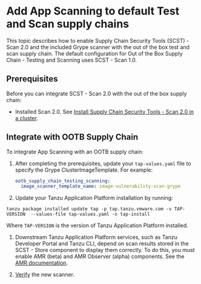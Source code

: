# Add App Scanning to default Test and Scan supply chains

This topic describes how to enable Supply Chain Security Tools (SCST) - Scan 2.0
and the included Grype scanner with the out of the box test and scan supply
chain. The default configuration for Out of the Box Supply Chain - Testing and
Scanning uses SCST - Scan 1.0. 

## <a id="prerequisites"></a> Prerequisites

Before you can integrate SCST - Scan 2.0 with the out of the box supply chain:

- Installed Scan 2.0. See [Install Supply Chain Security Tools - Scan 2.0 in a cluster](./install-app-scanning.hbs.md).

## <a id="integration-supply-chain"></a> Integrate with OOTB Supply Chain

To integrate App Scanning with an OOTB supply chain:

1. After completing the prerequisites, update your `tap-values.yaml` file to specify the Grype ClusterImageTemplate. For example:

    ```yaml
    ootb_supply_chain_testing_scanning:
      image_scanner_template_name: image-vulnerability-scan-grype
    ```

1. Update your Tanzu Application Platform installation by running:

  ```console
  tanzu package installed update tap -p tap.tanzu.vmware.com -v TAP-VERSION  --values-file tap-values.yaml -n tap-install
  ```

  Where `TAP-VERSION` is the version of Tanzu Application Platform installed.

1. Downstream Tanzu Application Platform services, such as Tanzu Developer Portal and Tanzu CLI, depend on scan results stored in the SCST - Store component to display them correctly. To do this, you must enable AMR (beta) and AMR Observer (alpha) components. See the [AMR documentation](../scst-store/amr/install-amr-observer.hbs.md).

2. [Verify](./verify-app-scanning-supply-chain.hbs.md) the new scanner.

